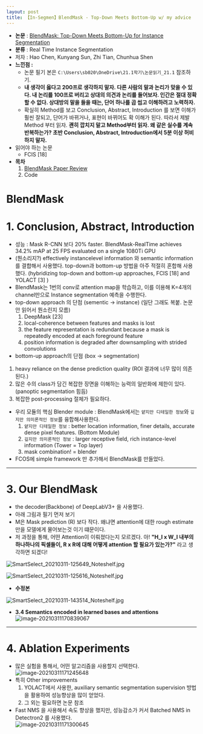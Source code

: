 ```yaml
---
layout: post
title: 【In-Segmen】BlendMask - Top-Down Meets Bottom-Up w/ my advice
---
```


- **논문** : [BlendMask: Top-Down Meets Bottom-Up for Instance Segmentation](https://arxiv.org/abs/2001.00309)
- **분류** : Real Time Instance Segmentation
- 저자 : Hao Chen, Kunyang Sun, Zhi Tian, Chunhua Shen
- **느낀점 :** 
  - 논문 필기 본은 `C:\Users\sb020\OneDrive\21.1학기\논문읽기_21.1` 참조하기. 
  - **내 생각이 옳다고 200프로 생각하지 말자. 다른 사람의 말과 논리가 맞을 수 있다. 내 논리를 100프로 버리고 상대의 의견과 논리를 들어보자. 인간은 절대 정확할 수 없다. 상대방의 말을 들을 때는, 단어 하나를 곱 씹고 이해하려고 노력하자.**
  - 확실히 Method를 보고 Conclusion, Abstract, Introduction 를 보면 이해가 훨씬 잘되고, 단어가 바뀌거나, 표현이 바뀌어도 확 이해가 된다. 따라서 제발 Method 부터 읽자. **괜히 깝치지 말고 Method부터 읽자. 왜 같은 실수를 계속 반복하는가? 초반 Conclusion, Abstract, Introduction에서 5분 이상 허비하지 말자.**
- 읽어야 하는 논문 
  - FCIS [18]
- **목차**
  1. [BlendMask Paper Review](https://junha1125.github.io/blog/artificial-intelligence/2021-03-09-MaskScore/#a-mask-scoring-r-cnn)
  3. Code 



# BlendMask

# 1. Conclusion, Abstract, Introduction

- 성능 : Mask R-CNN 보다 20% faster. BlendMask-RealTime achieves 34.2% mAP at 25 FPS evaluated on a single 1080Ti GPU
- (뭔소리지?) effectively  instancelevel information 와  semantic information 를 결합해서 사용했다. top-down과 bottom-up 방법을 아주 적절히 혼합해 사용했다. (hybridizing top-down and bottom-up approaches, FCIS [18] and YOLACT [3] ) 
- BlendMask는 1번의 conv로 attention map을 학습하고, 이를 이용해 K=4개의 channel만으로 Instance segmentation 예측을 수행한다.  
- top-down approach 의 단점 (sementic -> instance) (일단 그래도 복붙. 논문 안 읽어서 뭔소린지 모름)
  1. DeepMask [23]
  2. local-coherence between features and masks is lost
  3. the feature representation is redundant because a mask is repeatedly encoded at each foreground feature
  4. position information is degraded after downsampling with strided convolutions
-  bottom-up approach의 단점 (box -> segmentation)
  1.  heavy reliance on the dense prediction quality (ROI 결과에 너무 많이 의존된다.)
  2. 많은 수의 class가 담긴 복잡한 장면을 이해하는 능력의 일반화에 제한이 있다. (panoptic segmentation 힘듬)
  3. 복잡한 post-processing 절체가 필요하다.
- 우리 모듈의 핵심 Blender module : BlendMask에서는 `얕지만 디테일한 정보`와 `깊지만 의미론적인 정보`를 융합해사용한다. 
  1. `얕지만 디테일한 정보` :  better location information, finer details,  accurate dense pixel features. (Bottom Module)
  2. `깊지만 의미론적인 정보` : larger receptive field, rich instance-level information (Tower = Top layer)
  3.  mask combination! = blender
- FCOS에 simple framework 만 추가해서 BlendMask를 만들었다.



---

# 3. Our BlendMask

- the decoder(Backbone) of DeepLabV3+ 을 사용했다. 
- 아래 그림과 필기 먼저 보기
- M은 Mask prediction (R) 보다 작다. 왜냐면 attention에 대한 rough estimate 만을 모델에게 물어보는것 이기 떄문이다.
- 저 과정을 통해, 어떤 Attention이 이뤄졌다는지 모르겠다. 아! **"H_l x W_l 내부의 하나하나의 픽셀들이, R x R에 대해 어떻게 attention 할 필요가 있는가?"** 라고 생각하면 되겠다!

![SmartSelect_20210311-125649_Noteshelf.jpg](https://github.com/junha1125/Imgaes_For_GitBlog/blob/master/2021-3/blendMask/SmartSelect_20210311-125649_Noteshelf.jpg?raw=true)

![SmartSelect_20210311-125616_Noteshelf.jpg](https://github.com/junha1125/Imgaes_For_GitBlog/blob/master/2021-3/blendMask/SmartSelect_20210311-125616_Noteshelf.jpg?raw=true)

- **수정본** 

![SmartSelect_20210311-143514_Noteshelf.jpg](https://github.com/junha1125/Imgaes_For_GitBlog/blob/master/2021-3/blendMask/SmartSelect_20210311-143514_Noteshelf.jpg?raw=true)



- **3.4 Semantics encoded in learned bases and attentions**   
  ![image-20210311170839067](https://github.com/junha1125/Imgaes_For_GitBlog/blob/master/Typora/image-20210311170839067.png?raw=tru)



---

# 4. Ablation Experiments

- 많은 실험을 통해서, 어떤 알고리즘을 사용할지 선택한다.    
  ![image-20210311171245648](https://github.com/junha1125/Imgaes_For_GitBlog/blob/master/Typora/image-20210311171245648.png?raw=tru)
- 특히 Other improvements 
  1. YOLACT에서 사용한, auxiliary semantic segmentation supervision 방법을 활용하여 성능향상을 많이 얻었다.
  2. 그 외는 필요하면 논문 참조     
- Fast NMS 을 사용해서 속도 향상을 했지만, 성능감소가 커서 Batched NMS in Detectron2 를 사용했다.    
  ![image-20210311171300645](https://github.com/junha1125/Imgaes_For_GitBlog/blob/master/Typora/image-20210311171300645.png?raw=tru)


























